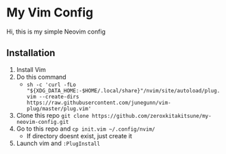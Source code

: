 # My Vim Config

Hi, this is my simple Neovim config

## Installation

1. Install Vim 
1. Do this command
	* `sh -c 'curl -fLo "${XDG_DATA_HOME:-$HOME/.local/share}"/nvim/site/autoload/plug.vim --create-dirs https://raw.githubusercontent.com/junegunn/vim-plug/master/plug.vim'`
1. Clone this repo `git clone https://github.com/zeroxkitakitsune/my-neovim-config.git`
1. Go to this repo and `cp init.vim ~/.config/nvim/`
	* If directory doesnt exist, just create it
1. Launch vim and `:PlugInstall`






















